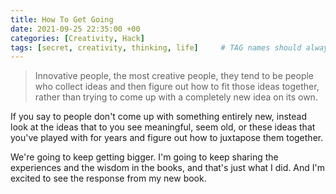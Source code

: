 ```yaml
---
title: How To Get Going
date: 2021-09-25 22:35:00 +00
categories: [Creativity, Hack]
tags: [secret, creativity, thinking, life]     # TAG names should always be lowercase
---
```


> Innovative people, the most creative people, they tend to be people who collect ideas and then figure out how to fit those ideas together, rather than trying to come up with a completely new idea on its own.

If you say to people don't come up with something entirely new, instead look at the ideas that to you see meaningful, seem old, or these ideas that you've played with for years and figure out how to juxtapose them together.



We're going to keep getting bigger. I'm going to keep sharing the experiences and the wisdom in the books, and that's just what I did. And I'm excited to see the response from my new book.